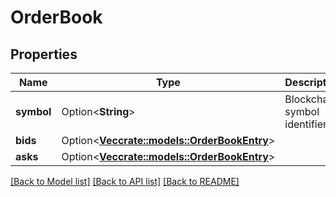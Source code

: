 # OrderBook

## Properties

Name | Type | Description | Notes
------------ | ------------- | ------------- | -------------
**symbol** | Option<**String**> | Blockchain symbol identifier | [optional]
**bids** | Option<[**Vec<crate::models::OrderBookEntry>**](OrderBookEntry.md)> |  | [optional]
**asks** | Option<[**Vec<crate::models::OrderBookEntry>**](OrderBookEntry.md)> |  | [optional]

[[Back to Model list]](../README.md#documentation-for-models) [[Back to API list]](../README.md#documentation-for-api-endpoints) [[Back to README]](../README.md)


